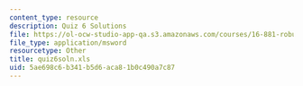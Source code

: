 ```yaml
---
content_type: resource
description: Quiz 6 Solutions
file: https://ol-ocw-studio-app-qa.s3.amazonaws.com/courses/16-881-robust-system-design-summer-1998/5ae698c6b341b5d6aca81b0c490a7c87_quiz6soln.xls
file_type: application/msword
resourcetype: Other
title: quiz6soln.xls
uid: 5ae698c6-b341-b5d6-aca8-1b0c490a7c87
---
```


